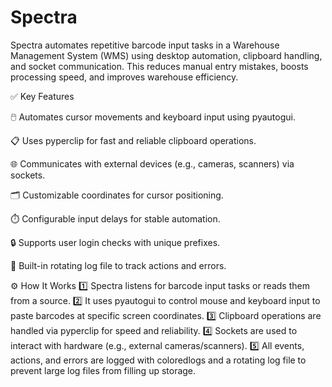 # Spectra
Spectra automates repetitive barcode input tasks in a Warehouse Management System (WMS) using desktop automation, clipboard handling, and socket communication.
This reduces manual entry mistakes, boosts processing speed, and improves warehouse efficiency.

✅ Key Features

🖱️ Automates cursor movements and keyboard input using pyautogui.

📋 Uses pyperclip for fast and reliable clipboard operations.

🌐 Communicates with external devices (e.g., cameras, scanners) via sockets.

🗂️ Customizable coordinates for cursor positioning.

⏱️ Configurable input delays for stable automation.

🔒 Supports user login checks with unique prefixes.

📑 Built-in rotating log file to track actions and errors.


⚙️ How It Works
1️⃣ Spectra listens for barcode input tasks or reads them from a source.
2️⃣ It uses pyautogui to control mouse and keyboard input to paste barcodes at specific screen coordinates.
3️⃣ Clipboard operations are handled via pyperclip for speed and reliability.
4️⃣ Sockets are used to interact with hardware (e.g., external cameras/scanners).
5️⃣ All events, actions, and errors are logged with coloredlogs and a rotating log file to prevent large log files from filling up storage.



